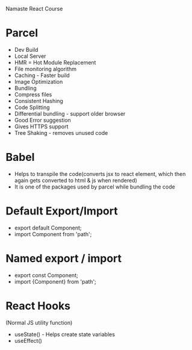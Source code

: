 Namaste React Course


# Parcel
- Dev Build
- Local Server
- HMR = Hot Module Replacement
- File monitoring algorithm
- Caching - Faster build
- Image Optimization
- Bundling
- Compress files
- Consistent Hashing
- Code Splitting
- Differential bundling - support older browser
- Good Error suggestion
- Gives HTTPS support
- Tree Shaking - removes unused code

# Babel
- Helps to transpile the code(converts jsx to react element, which then again gets converted to html & js when rendered)
- It is one of the packages used by parcel while bundling the code

# Default Export/Import
- export default Component;
- import Component from 'path';

# Named export / import
- export const Component;
- import {Component} from 'path';

# React Hooks
(Normal JS utility function)
- useState() - Helps create state variables
- useEffect()

